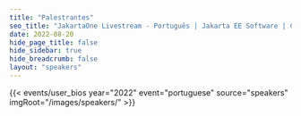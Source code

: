 ```yaml
---
title: "Palestrantes"
seo_title: "JakartaOne Livestream - Português | Jakarta EE Software | Cloud Native"
date: 2022-08-20
hide_page_title: false
hide_sidebar: true
hide_breadcrumb: false
layout: "speakers"
---
```


{{< events/user_bios year="2022" event="portuguese" source="speakers" imgRoot="/images/speakers/" >}}
